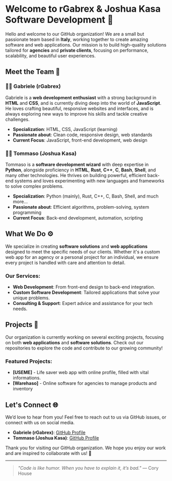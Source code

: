 # Welcome to **rGabrex & Joshua Kasa Software Development** 🎉

Hello and welcome to our GitHub organization! We are a small but passionate team based in **Italy**, working together to create amazing software and web applications. Our mission is to build high-quality solutions tailored for **agencies** and **private clients**, focusing on performance, scalability, and beautiful user experiences.

## Meet the Team 👥

### 👨‍💻 **Gabriele (rGabrex)**

Gabriele is a **web development enthusiast** with a strong background in **HTML** and **CSS**, and is currently diving deep into the world of **JavaScript**. He loves crafting beautiful, responsive websites and interfaces, and is always exploring new ways to improve his skills and tackle creative challenges.

- **Specialization**: HTML, CSS, JavaScript (learning)
- **Passionate about**: Clean code, responsive design, web standards
- **Current Focus**: JavaScript, front-end development, web design

### 👨‍💻 **Tommaso (Joshua Kasa)**

Tommaso is a **software development wizard** with deep expertise in **Python**, alongside proficiency in **HTML**, **Rust**, **C++**, **C**, **Bash**, **Shell**, and many other technologies. He thrives on building powerful, efficient back-end systems and loves experimenting with new languages and frameworks to solve complex problems.

- **Specialization**: Python (mainly), Rust, C++, C, Bash, Shell, and much more...
- **Passionate about**: Efficient algorithms, problem-solving, system programming
- **Current Focus**: Back-end development, automation, scripting

## What We Do ⚙️

We specialize in creating **software solutions** and **web applications** designed to meet the specific needs of our clients. Whether it's a custom web app for an agency or a personal project for an individual, we ensure every project is handled with care and attention to detail.

### Our Services:
- **Web Development**: From front-end design to back-end integration.
- **Custom Software Development**: Tailored applications that solve your unique problems.
- **Consulting & Support**: Expert advice and assistance for your tech needs.

## Projects 🚀

Our organization is currently working on several exciting projects, focusing on both **web applications** and **software solutions**. Check out our repositories to explore the code and contribute to our growing community!

### Featured Projects:
- **[USEME]** - Life saver web app with online profile, filled with vital informations.
- **[Warehaso]** - Online software for agencies to manage products and inventory

## Let's Connect 🌐

We’d love to hear from you! Feel free to reach out to us via GitHub issues, or connect with us on social media.

- **Gabriele (rGabrex)**: [GitHub Profile](https://github.com/rGabrex)
- **Tommaso (Joshua Kasa)**: [GitHub Profile](https://github.com/JoshuaKasa)

Thank you for visiting our GitHub organization. We hope you enjoy our work and are inspired to collaborate with us! 🚀

---

> *"Code is like humor. When you have to explain it, it’s bad."* — Cory House
